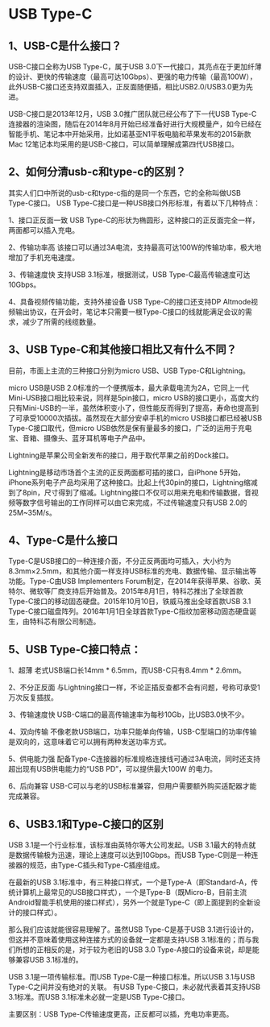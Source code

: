 # USB Type-C

## 1、USB-C是什么接口？
USB-C接口全称为USB Type-C，属于USB 3.0下一代接口，其亮点在于更加纤薄的设计、更快的传输速度（最高可达10Gbps）、更强的电力传输（最高100W），此外USB-C接口还支持双面插入，正反面随便插，相比USB2.0/USB3.0更为先进。

USB-C接口是2013年12月，USB 3.0推广团队就已经公布了下一代USB Type-C 连接器的渲染图，随后在2014年8月开始已经准备好进行大规模量产，如今已经在智能手机、笔记本中开始采用，比如诺基亚N1平板电脑和苹果发布的2015新款Mac 12笔记本均采用的是USB-C接口，可以简单理解成第四代USB接口。

## 2、如何分清usb-c和type-c的区别？
其实人们口中所说的usb-c和type-c指的是同一个东西，它的全称叫做USB Type-C接口。
USB Type-C接口是一种USB接口外形标准，有着以下几种特点：

1、接口正反面一致
USB Type-C的形状为椭圆形，这种接口的正反面完全一样，两面都可以插入充电。

2、传输功率高
该接口可以通过3A电流，支持最高可达100W的传输功率，极大地增加了手机充电速度。

3、传输速度快
支持USB 3.1标准，根据测试，USB Type-C最高传输速度可达10Gbps。

4、具备视频传输功能，支持外接设备
USB Type-C的接口还支持DP Altmode视频输出协议，在开会时，笔记本只需要一根Type-C接口的线就能满足会议的需求，减少了所需的线缆数量。

## 3、USB Type-C和其他接口相比又有什么不同？
目前，市面上主流的三种接口分别为micro USB、USB Type-C和Lightning。

micro USB是USB 2.0标准的一个便携版本，最大承载电流为2A，它同上一代Mini-USB接口相比较来说，同样是5pin接口，micro USB的接口更小，高度大约只有Mini-USB的一半，虽然体积变小了，但性能反而得到了提高，寿命也提高到了可承受10000次插拔。虽然现在大部分安卓手机的micro USB接口都已经被USB Type-C接口取代，但micro USB依然是保有量最多的接口，广泛的运用于充电宝、音箱、摄像头、蓝牙耳机等电子产品中。

Lightning是苹果公司全新发布的接口，用于取代苹果之前的Dock接口。

Lightning是移动市场首个主流的正反两面都可插的接口，自iPhone 5开始，iPhone系列电子产品均采用了这种接口。比起上代30pin的接口，Lightning缩减到了8pin，尺寸得到了缩减。Lightning接口不仅可以用来充电和传输数据，音视频等数字信号输出的工作同样可以由它来完成，不过传输速度只有USB 2.0的25M~35M/s。

## 4、Type-C是什么接口
Type-C是USB接口的一种连接介面，不分正反两面均可插入，大小约为8.3mm×2.5mm，和其他介面一样支持USB标准的充电、数据传输、显示输出等功能。Type-C由USB Implementers Forum制定，在2014年获得苹果、谷歌、英特尔、微软等厂商支持后开始普及。2015年8月1日，特科芯推出了全球首款Type-C接口的移动固态硬盘。2015年10月10日，铁威马推出全球首款USB 3.1 Type-C接口磁盘阵列。2016年1月1日全球首款Type-C指纹加密移动固态硬盘诞生，由特科芯有限公司制造。

## 5、USB Type-C接口特点：
1、超薄
老式USB端口长14mm * 6.5mm，而USB-C只有8.4mm * 2.6mm。

2、不分正反面
与Lightning接口一样，不论正插反查都不会有问题，号称可承受1万次反复插拔。

3、传输速度快
USB-C端口的最高传输速率为每秒10Gb，比USB3.0快不少。

4、双向传输
不像老款USB端口，功率只能单向传输，USB-C型端口的功率传输是双向的，这意味着它可以拥有两种发送功率方式。

5、供电能力强
配备Type-C连接器的标准规格连接线可通过3A电流，同时还支持超出现有USB供电能力的“USB PD”，可以提供最大100W 的电力。

6、后向兼容
USB-C可以与老的USB标准兼容，但用户需要额外购买适配器才能完成兼容。

## 6、USB3.1和Type-C接口的区别
USB 3.1是一个行业标准，该标准由英特尔等大公司发起。USB 3.1最大的特点就是数据传输极为迅速，理论上速度可以达到10Gbps。而USB Type-C则是一种连接器的规范，由Type-C插头和Type-C插座组成。

在最新的USB 3.1标准中，有三种接口样式，一个是Type-A（即Standard-A，传统计算机上最常见的USB接口样式），一个是Type-B（既Micro-B，目前主流Android智能手机使用的接口样式），另外一个就是Type-C（即上面提到的全新设计的接口样式）。

那么我们应该就能很容易理解了。虽然USB Type-C是基于USB 3.1进行设计的，但这并不意味着使用这种连接方式的设备就一定都是支持USB 3.1标准的；而与我们所想的正相反的是，对于较为老旧的USB 3.0 Type-A接口的设备来说，却是能够兼容USB 3.1标准的。

USB 3.1是一项传输标准。而USB Type-C是一种接口标准。所以USB 3.1与USB Type-C之间并没有绝对的关联。
有USB Type-C接口，未必就代表着其支持USB 3.1标准。而USB 3.1标准未必就一定是USB Type-C接口。

主要区别：USB Type-C传输速度更高，正反都可以插，充电功率更高。
